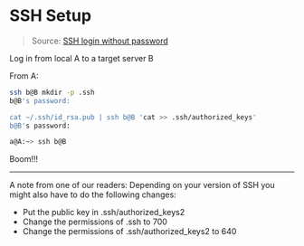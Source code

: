 [_metadata_:author]:    - ""
[_metadata_:date]:      - "02/04/2020"

# SSH Setup
> Source: [SSH login without password](http://www.linuxproblem.org/art_9.html)

Log in from local A to a target server B

From A:
```bash
ssh b@B mkdir -p .ssh
b@B's password: 

cat ~/.ssh/id_rsa.pub | ssh b@B 'cat >> .ssh/authorized_keys'
b@B's password:

a@A:~> ssh b@B
```

Boom!!!

---

A note from one of our readers: Depending on your version of SSH you might also have to do the following changes:

- Put the public key in .ssh/authorized_keys2
- Change the permissions of .ssh to 700
- Change the permissions of .ssh/authorized_keys2 to 640
